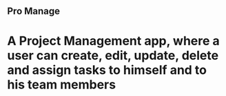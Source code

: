 ## Pro Manage
# A Project Management app, where a user can create, edit, update, delete and assign tasks to himself and to his team members